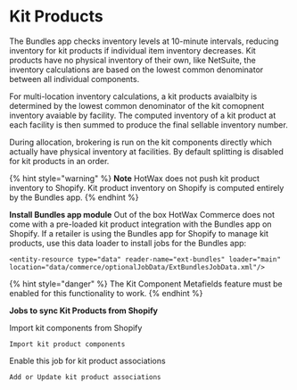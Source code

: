 # Kit Products

The Bundles app checks inventory levels at 10-minute intervals, reducing inventory for kit products if individual item inventory decreases.
Kit products have no physical inventory of their own, like NetSuite, the inventory calculations are based on the lowest common denominator between all individual components.

For multi-location inventory calculations, a kit products avaialbity is determined by the lowest common denominator of the kit comopnent inventory avaiable by facility. The computed inventory of a kit product at each facility is then summed to produce the final sellable inventory number.

During allocation, brokering is run on the kit components directly which actually have physical inventory at facilities. By default splitting is disabled for kit products in an order.

{% hint style="warning" %}
**Note** HotWax does not push kit product inventory to Shopify. Kit product inventory on Shopify is computed entirely by the Bundles app.
{% endhint %}

**Install Bundles app module**
Out of the box HotWax Commerce does not come with a pre-loaded kit product integration with the Bundles app on Shopify. If a retailer is using the Bundles app for Shopify to manage kit products, use this data loader to install jobs for the Bundles app:

```
<entity-resource type="data" reader-name="ext-bundles" loader="main" location="data/commerce/optionalJobData/ExtBundlesJobData.xml"/>
```

{% hint style="danger" %}
The Kit Component Metafields feature must be enabled for this functionality to work.
{% endhint %}


**Jobs to sync Kit Products from Shopify**

Import kit components from Shopify
```
Import kit product components
```

Enable this job for kit product associations
```
Add or Update kit product associations
```
